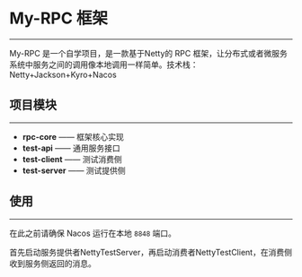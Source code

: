 # My-RPC 框架

------

My-RPC 是一个自学项目，是一款基于Netty的 RPC 框架，让分布式或者微服务系统中服务之间的调用像本地调用一样简单。技术栈：Netty+Jackson+Kyro+Nacos

## 项目模块

------

- **rpc-core** —— 框架核心实现
- **test-api** —— 通用服务接口
- **test-client** —— 测试消费侧
- **test-server** —— 测试提供侧

## 使用

------

在此之前请确保 Nacos 运行在本地 `8848` 端口。

首先启动服务提供者NettyTestServer，再启动消费者NettyTestClient，在消费侧收到服务侧返回的消息。

